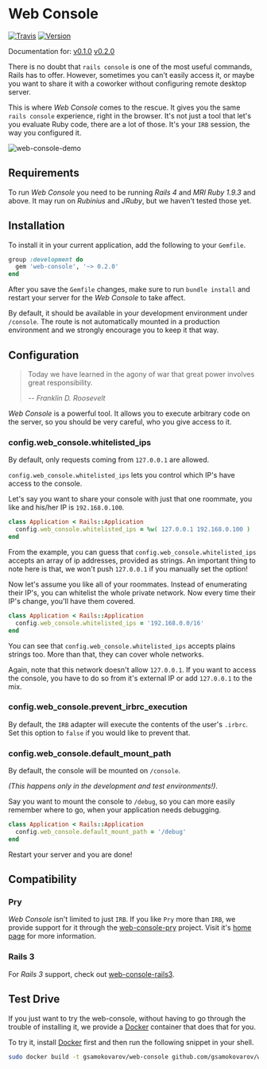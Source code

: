 Web Console
===========

[![Travis](https://travis-ci.org/gsamokovarov/web-console.png)](https://travis-ci.org/gsamokovarov/web-console) [![Version](https://badge.fury.io/rb/web-console.png)](http://badge.fury.io/rb/web-console)

Documentation for: [v0.1.0][] [v0.2.0][]

There is no doubt that `rails console` is one of the most useful commands,
Rails has to offer. However, sometimes you can't easily access it, or maybe
you want to share it with a coworker without configuring remote desktop
server.

This is where _Web Console_ comes to the rescue. It gives you the same
`rails console` experience, right in the browser. It's not just a tool that
let's you evaluate Ruby code, there are a lot of those. It's your `IRB`
session, the way you configured it.

![web-console-demo](http://f.cl.ly/items/1b2E2C052g1v1A233N0g/web-console-demo.png)

Requirements
------------

To run _Web Console_ you need to be running _Rails 4_ and _MRI Ruby 1.9.3_ and
above. It may run on _Rubinius_ and _JRuby_, but we haven't tested those yet.

Installation
------------

To install it in your current application, add the following to your `Gemfile`.

```ruby
group :development do
  gem 'web-console', '~> 0.2.0'
end
```

After you save the `Gemfile` changes, make sure to run `bundle install` and
restart your server for the _Web Console_ to take affect.

By default, it should be available in your development environment under
`/console`. The route is not automatically mounted in a production environment
and we strongly encourage you to keep it that way.

Configuration
-------------

> Today we have learned in the agony of war that great power involves great
> responsibility.
>
> -- <cite>Franklin D. Roosevelt</cite>

_Web Console_ is a powerful tool. It allows you to execute arbitrary code on
the server, so you should be very careful, who you give access to it.

### config.web_console.whitelisted_ips

By default, only requests coming from `127.0.0.1` are allowed.

`config.web_console.whitelisted_ips` lets you control which IP's have access to
the console.

Let's say you want to share your console with just that one roommate, you like
and his/her IP is `192.168.0.100`.

```ruby
class Application < Rails::Application
  config.web_console.whitelisted_ips = %w( 127.0.0.1 192.168.0.100 )
end
```

From the example, you can guess that `config.web_console.whitelisted_ips`
accepts an array of ip addresses, provided as strings. An important thing to
note here is that, we won't push `127.0.0.1` if you manually set the option!

Now let's assume you like all of your roommates. Instead of enumerating their
IP's, you can whitelist the whole private network. Now every time their IP's
change, you'll have them covered.

```ruby
class Application < Rails::Application
  config.web_console.whitelisted_ips = '192.168.0.0/16'
end
```

You can see that `config.web_console.whitelisted_ips` accepts plains strings
too. More than that, they can cover whole networks.

Again, note that this network doesn't allow `127.0.0.1`.  If you want to access
the console, you have to do so from it's external IP or add `127.0.0.1` to the
mix.

### config.web_console.prevent_irbrc_execution

By default, the `IRB` adapter will execute the contents of the user's `.irbrc`.
Set this option to `false` if you would like to prevent that.

### config.web_console.default_mount_path

By default, the console will be mounted on `/console`.

_(This happens only in the development and test environments!)_.

Say you want to mount the console to `/debug`, so you can more easily remember
where to go, when your application needs debugging.

```ruby
class Application < Rails::Application
  config.web_console.default_mount_path = '/debug'
end
```

Restart your server and you are done!

Compatibility
-------------

### Pry

_Web Console_ isn't limited to just `IRB`. If you like `Pry` more than `IRB`,
we provide support for it through the [web-console-pry] project. Visit it's
[home page][web-console-pry] for more information.

### Rails 3

For _Rails 3_ support, check out [web-console-rails3].

Test Drive
----------

If you just want to try the web-console, without having to go through the
trouble of installing it, we provide a [Docker] container that does that for
you.

To try it, install [Docker] first and then run the following snippet in your shell.

```bash
sudo docker build -t gsamokovarov/web-console github.com/gsamokovarov/web-console && sudo docker run -i -t !#:3
```

  [v0.1.0]: https://github.com/gsamokovarov/web-console/tree/v0.1.0
  [v0.2.0]: https://github.com/gsamokovarov/web-console/tree/v0.2.0
  [web-console-pry]: https://github.com/gsamokovarov/web-console-pry
  [web-console-rails3]: https://github.com/gsamokovarov/web-console-rails3
  [Docker]: http://www.docker.io/
